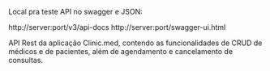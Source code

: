 Local pra teste API no swagger e JSON:

http://server:port/v3/api-docs
http://server:port/swagger-ui.html

API Rest da aplicação Clinic.med, contendo as funcionalidades de CRUD de médicos e de pacientes, além de agendamento e cancelamento de consultas.
